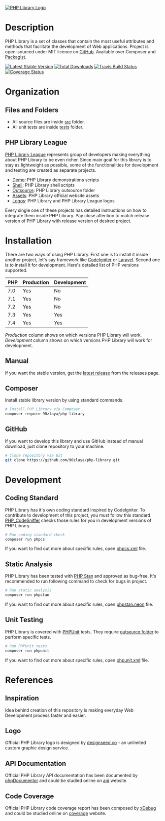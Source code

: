 [![PHP Library Logo](https://php-library.zlatanstajic.com/assets/img/phplibrary-logo-blue.png?clear_cache=3)](https://php-library.zlatanstajic.com)

# Description

PHP Library is a set of classes that contain the most useful attributes and methods that facilitate the development of Web applications.
Project is open-sourced under MIT licence on [GitHub](https://github.com/90zlaya/php-library). Available over Composer and [Packagist].

[![Latest Stable Version]][latest release]
[![Total Downloads]][Packagist]
[![Travis Build Status]][Travis-CI]
[![Coverage Status]][Coverals]

# Organization

## Files and Folders

* All source files are inside [src](src/) folder.
* All unit tests are inside [tests](tests/) folder.

## PHP Library League

[PHP Library League](https://github.com/php-library-league) represents group of developers making everything about PHP Library to be even richer. Since main goal for this library is to stay as lightweight as possible, some of the functionalities for development and testing are created as separate projects.

* [Demo](https://github.com/php-library-league/demo): PHP Library demonstrations scripts
* [Shell](https://github.com/php-library-league/shell): PHP Library shell scripts
* [Outsource](https://github.com/php-library-league/outsource): PHP Library outsource folder
* [Assets](https://github.com/php-library-league/assets): PHP Library official website assets
* [Logos](https://github.com/php-library-league/logos): PHP Library and PHP Library League logos

Every single one of these projects has detailed instructions on how to integrate them inside PHP Library. Pay close attention to match release version of PHP Library with release version of desired project.

# Installation

There are two ways of using PHP Library. First one is to install it inside another project, let's say framework like [CodeIgniter](https://www.codeigniter.com) or [Laravel](https://laravel.com). Second one is to install it for development. Here's detailed list of PHP versions supported.

PHP  | Production | Development
---- | ---------- | -----------
7.0  | Yes        | No
7.1  | Yes        | No
7.2  | Yes        | No
7.3  | Yes        | Yes
7.4  | Yes        | Yes

*Production* column shows on which versions PHP Library will work. \
*Development* column shows on which versions PHP Library will work for development.

## Manual

If you want the stable version, get the [latest release] from the releases page.

## Composer

Install stable library version by using standard commands.

```bash
# Install PHP Library via Composer
composer require 90zlaya/php-library
```

## GitHub

If you want to develop this library and use GitHub instead of manual download, just clone repository to your machine.

```bash
# Clone repository via Git
git clone https://github.com/90zlaya/php-library.git
```

# Development

## Coding Standard

PHP Library has it's own coding standard inspired by CodeIgniter. To contribute to development of this project, you must follow this standard. [PHP_CodeSniffer](https://github.com/squizlabs/PHP_CodeSniffer) checks those rules for you in development versions of PHP Library.

```bash
# Run coding standard check
composer run phpcs
```

If you want to find out more about specific rules, open [phpcs.xml](phpcs.xml) file.

## Static Analysis

PHP Library has been tested with [PHP Stan](https://github.com/phpstan/phpstan) and approved as bug-free. It's recommended to run following command to check for bugs in project.

```bash
# Run static analysis
composer run phpstan
```

If you want to find out more about specific rules, open [phpstan.neon](phpstan.neon) file.

## Unit Testing

PHP Library is covered with [PHPUnit](https://github.com/sebastianbergmann/phpunit) tests. They require [outsource folder](https://github.com/php-library-league/outsource) to perform specific tests. 

```bash
# Run PHPUnit tests
composer run phpunit
```

If you want to find out more about specific rules, open [phpunit.xml](phpunit.xml) file.

# References

## Inspiration

Idea behind creation of this repository is making everyday Web Development process faster and easier.

## Logo

Official PHP Library logo is designed by [designseed.co](https://designseedco.com/en) - an unlimited custom graphic design service.

## API Documentation

Official PHP Library API documentation has been documented by [phpDocumentor](https://www.phpdoc.org) and could be studied online on [api](https://php-library.zlatanstajic.com/api) website.

## Code Coverage

Official PHP Library code coverage report has been composed by [xDebug](https://xdebug.org) and could be studied online on [coverage](https://php-library.zlatanstajic.com/coverage) website.

[Packagist]: https://packagist.org/packages/90zlaya/php-library
[Travis-CI]: https://travis-ci.com/90zlaya/php-library
[latest release]: https://github.com/90zlaya/php-library/releases/latest
[Coverals]:https://coveralls.io/github/90zlaya/php-library
[Latest Stable Version]: https://poser.pugx.org/90zlaya/php-library/v/stable?clear_cache=3
[Total Downloads]: https://poser.pugx.org/90zlaya/php-library/downloads?clear_cache=3
[Travis Build Status]: https://img.shields.io/travis/90zlaya/php-library.svg?clear_cache=3
[Coverage Status]: https://coveralls.io/repos/github/90zlaya/php-library/badge.svg?branch=master&clear_cache=3
